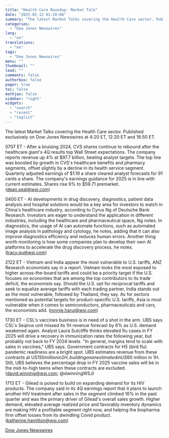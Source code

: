 ```yaml
---
title: "Health Care Roundup: Market Talk"
date: "2025-02-13 01:20:00"
summary: "The latest Market Talks covering the Health Care sector. Published exclusively on Dow Jones Newswires at 4:20 ET, 12:20 ET and 16:50 ET.0707 ET - After a bruising 2024, CVS shares continue to rebound after the healthcare giant's 4Q results top Wall Street expectations. The company reports revenue up 4%..."
categories:
  - "Dow Jones Newswires"
lang:
  - "en"
translations:
  - "en"
tags:
  - "Dow Jones Newswires"
menu: ""
thumbnail: ""
lead: ""
comments: false
authorbox: false
pager: true
toc: false
mathjax: false
sidebar: "right"
widgets:
  - "search"
  - "recent"
  - "taglist"
---
```


The latest Market Talks covering the Health Care sector. Published exclusively on Dow Jones Newswires at 4:20 ET, 12:20 ET and 16:50 ET.

0707 ET - After a bruising 2024, CVS shares continue to rebound after the healthcare giant's 4Q results top Wall Street expectations. The company reports revenue up 4% at $97.7 billion, beating analyst targets. The top line was boosted by growth in CVS's healthcare benefits and pharmacy segments, offset slightly by a decline in its health service segment. Quarterly adjusted earnings of $1.19 a share cleared analyst forecasts for 91 cents a share. The company's earnings guidance for 2025 is in line with current estimates. Shares rise 9% to $59.71 premarket. (dean.seal@wsj.com)

0400 ET - AI developments in drug discovery, diagnostics, patient data analysis and hospital solutions would be a key area for investors to watch in China's healthcare industry, according to Cyrus Ng of Deutsche Bank Research. Investors are eager to understand the application in different industries, including the healthcare and pharmaceutical space, Ng notes. In diagnostics, the usage of AI can automate functions, such as automated image analysis in pathology and cytology, he notes, adding that it can also improve diagnostics efficiency and reduces human errors. Another thing worth monitoring is how some companies plan to develop their own AI platforms to accelerate the drug discovery process, he notes. (tracy.qu@wsj.com)

2122 ET - Vietnam and India appear the most vulnerable to U.S. tariffs, ANZ Research economists say in a report. Vietnam looks the most exposed to higher across-the-board tariffs and could be a priority target if the U.S. focuses on economies that are among the top contributors to its trade deficit, the economists say. Should the U.S. opt for reciprocal tariffs and seek to equalize average tariffs with each trading partner, India stands out as the most vulnerable, followed by Thailand, they say. As for sectors mentioned as potential targets for product-specific U.S. tariffs, Asia is most vulnerable when it comes to semiconductors, pharmaceuticals and cars, the economists add. (ronnie.harui@wsj.com)

1730 ET - CSL's vaccines business is in need of a shot in the arm. UBS says CSL's Seqirus unit missed its 1H revenue forecast by 6% as U.S. demand weakened again. Analyst Laura Sutcliffe thinks elevated flu cases in FY 2025 will drive a recovery in immunization rates the following year, but probably not back to FY 2024 levels. "In general, margins tend to scale with sales in vaccines," UBS says. Government contracts for H5 (bird flu) pandemic readiness are a bright spot. UBS estimates revenue from these contracts at US$150 million in 2H, building on an estimated in US$60 million in 1H. Still, UBS believes the percentage drop in FY 2025 vaccine sales will be in the mid-to-high teens when these contracts are excluded. (david.winning@wsj.com; @dwinningWSJ)

1713 ET - Gilead is poised to build on expanding demand for its HIV products. The company said in its 4Q earnings report that it plans to launch another HIV treatment after sales in the segment climbed 16% in the past quarter and was the primary driver of Gilead's overall sales growth. Higher demand, elevated average realized price and favorably inventory dynamics are making HIV a profitable segment right now, and helping the biopharma firm offset losses from its dwindling Covid product. (katherine.hamilton@wsj.com)

[Dow Jones Newswires](https://www.tradingview.com/news/DJN_DN20250212010765:0/)
